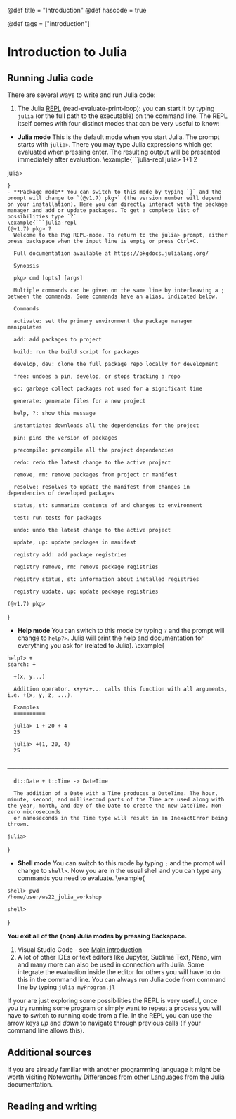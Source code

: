 @def title = "Introduction"
@def hascode = true

@def tags = ["introduction"]

# Introduction to Julia 

## Running Julia code

There are several ways to write and run Julia code:

1. The Julia [REPL](https://docs.julialang.org/en/v1/stdlib/REPL/) (read-evaluate-print-loop): you can start it by typing `julia` (or the full path to the executable) on the command line. The REPL itself comes with four distinct modes that can be very useful to know:
- **Julia mode** This is the default mode when you start Julia. The prompt starts with `julia>`. There you may type Julia expressions which get evaluated when pressing enter. The resulting output will be presented immediately after evaluation.
\example{```julia-repl
julia> 1+1
2

julia> 
```
}
- **Package mode** You can switch to this mode by typing `]` and the prompt will change to `(@v1.7) pkg>` (the version number will depend on your installation). Here you can directly interact with the package manager and add or update packages. To get a complete list of possibilities type `?`
\example{```julia-repl
(@v1.7) pkg> ?
  Welcome to the Pkg REPL-mode. To return to the julia> prompt, either press backspace when the input line is empty or press Ctrl+C.

  Full documentation available at https://pkgdocs.julialang.org/

  Synopsis

  pkg> cmd [opts] [args]

  Multiple commands can be given on the same line by interleaving a ; between the commands. Some commands have an alias, indicated below.

  Commands

  activate: set the primary environment the package manager manipulates

  add: add packages to project

  build: run the build script for packages

  develop, dev: clone the full package repo locally for development

  free: undoes a pin, develop, or stops tracking a repo

  gc: garbage collect packages not used for a significant time

  generate: generate files for a new project

  help, ?: show this message

  instantiate: downloads all the dependencies for the project

  pin: pins the version of packages

  precompile: precompile all the project dependencies

  redo: redo the latest change to the active project

  remove, rm: remove packages from project or manifest

  resolve: resolves to update the manifest from changes in dependencies of developed packages

  status, st: summarize contents of and changes to environment

  test: run tests for packages

  undo: undo the latest change to the active project

  update, up: update packages in manifest

  registry add: add package registries

  registry remove, rm: remove package registries

  registry status, st: information about installed registries

  registry update, up: update package registries

(@v1.7) pkg> 
```
}
- **Help mode** You can switch to this mode by typing `?` and the prompt will change to `help?>`. Julia will print the help and documentation for everything you ask for (related to Julia).
\example{
```julia-repl
help?> +
search: +

  +(x, y...)

  Addition operator. x+y+z+... calls this function with all arguments, i.e. +(x, y, z, ...).

  Examples
  ≡≡≡≡≡≡≡≡≡≡

  julia> 1 + 20 + 4
  25
  
  julia> +(1, 20, 4)
  25

  ──────────────────────────────────────────────────────────────────────────────────────────────────────────────────────────────────────────────────────────────────────────────────────────────────────────────────────────────

  dt::Date + t::Time -> DateTime

  The addition of a Date with a Time produces a DateTime. The hour, minute, second, and millisecond parts of the Time are used along with the year, month, and day of the Date to create the new DateTime. Non-zero microseconds
  or nanoseconds in the Time type will result in an InexactError being thrown.

julia>
```
}
- **Shell mode** You can switch to this mode by typing `;` and the prompt will change to `shell>`. Now you are in the usual shell and you can type any commands you need to evaluate.
\example{
```
shell> pwd
/home/user/ws22_julia_workshop

shell>
```
}

**You exit all of the (non) Julia modes by pressing Backspace.**
1. Visual Studio Code - see [Main introduction](../../index.html#julia_and_vscode)
1. A lot of other IDEs or text editors like Jupyter, Sublime Text, Nano, vim and many more can also be used in connection with Julia. Some integrate the evaluation inside the editor for others you will have to do this in the command line. You can always run Julia code from command line by typing `julia myProgram.jl`

If your are just exploring some possibilities the REPL is very useful, once you try running some program or simply want to repeat a process you will have to switch to running code from a file. In the REPL you can use the arrow keys *up* and *down* to navigate through previous calls (if your command line allows this).

## Additional sources

If you are already familiar with another programming language it might be worth visiting [Noteworthy Differences from other Languages](https://docs.julialang.org/en/v1/manual/noteworthy-differences/) from the Julia documentation. 

## Reading and writing
